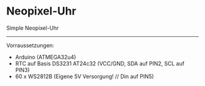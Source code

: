 Neopixel-Uhr
============

Simple Neopixel-Uhr

--------
Vorraussetzungen:
- Arduino (ATMEGA32u4)
- RTC auf Basis DS3231 AT24c32 (VCC/GND, SDA auf PIN2, SCL auf PIN3)
- 60 x WS2812B (Eigene 5V Versorgung! // Din auf PIN5)

